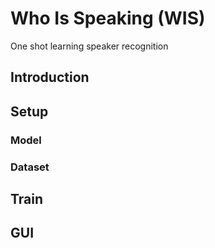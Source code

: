 # Who Is Speaking (WIS)

One shot learning speaker recognition 

## Introduction

## Setup
### Model

### Dataset

## Train

## GUI

